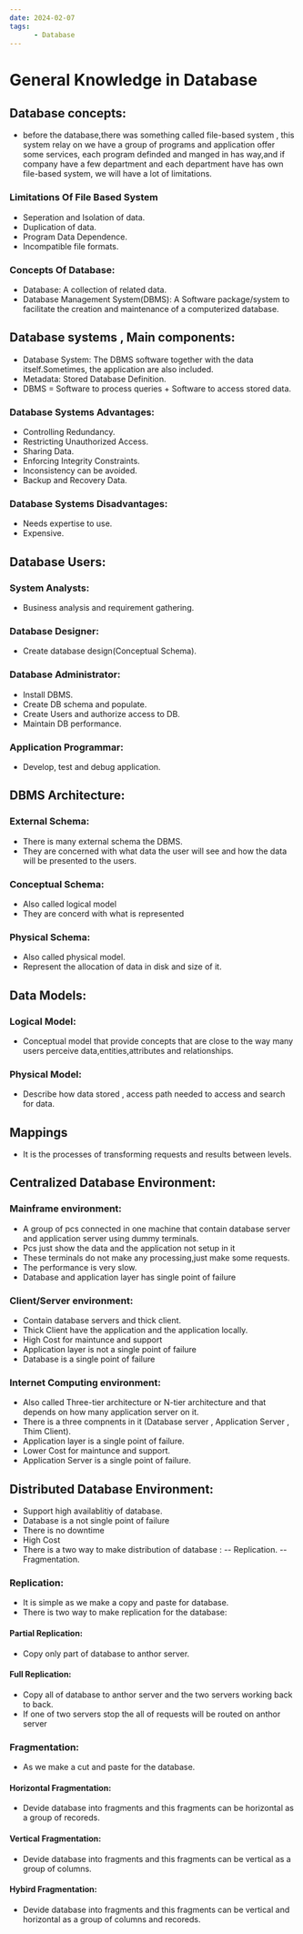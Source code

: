 ```yaml
---
date: 2024-02-07 
tags: 
      - Database
---
```

# General Knowledge in Database
## Database concepts:
- before the database,there was something called file-based system , this system relay on we have a group of programs and application offer some services, each program definded and manged in has way,and if company have a few department and each department have has own file-based system,  we will have a lot of limitations.
### Limitations Of File Based System
- Seperation and Isolation of data.
- Duplication of data.
- Program Data Dependence.
- Incompatible file formats.
### Concepts Of Database:
- Database: A collection of related data.
- Database Management System(DBMS): A Software package/system to facilitate the creation and maintenance of a computerized database.
## Database systems ,  Main components:
- Database System: The DBMS software together with the data itself.Sometimes, the application are also included.
- Metadata: Stored Database Definition.
- DBMS = Software to process queries + Software to access stored data. 
### Database Systems Advantages:
- Controlling Redundancy.
- Restricting Unauthorized Access.
- Sharing Data.
- Enforcing Integrity Constraints.
- Inconsistency can be avoided.
- Backup and Recovery Data.
### Database Systems Disadvantages:
- Needs expertise to use.
- Expensive.
## Database Users:
### System Analysts:
- Business analysis and requirement gathering.
### Database Designer:
- Create database design(Conceptual Schema).
### Database Administrator:
- Install DBMS.
- Create DB schema and populate.
- Create Users and authorize access to DB.
- Maintain DB performance.
### Application Programmar:
- Develop, test and debug application. 
## DBMS Architecture:
### External Schema:
- There is many external schema the DBMS.
- They are concerned with what data the user will see and how the data will be presented to the users.
### Conceptual Schema:
- Also called logical model
- They are concerd with what is represented
### Physical Schema:
- Also called physical model.
- Represent the allocation of data in disk and size of it.
## Data Models:
### Logical Model:
- Conceptual model that provide concepts that are close to the way many users perceive data,entities,attributes and relationships.
### Physical Model:
- Describe how data stored , access path needed to access and search for data.
## Mappings
- It is the processes of transforming requests and results between levels.
## Centralized Database Environment:
### Mainframe environment:
- A group of pcs connected in one machine that contain database server and application server using dummy terminals.
- Pcs just show the data and the application not setup in it
- These terminals do not make any processing,just make some requests.
- The performance is very slow.
- Database and application layer has single point of failure
### Client/Server environment:
- Contain database servers and thick client.
- Thick Client have the application and the application locally.
- High Cost for maintunce and support
- Application layer is not a single point of failure
- Database is a single point of failure
### Internet Computing environment:
- Also called Three-tier architecture or N-tier architecture and that depends on how many application server on it.
- There is a three compnents in it (Database server , Application Server , Thim Client).
- Application layer is  a single point of failure.
- Lower Cost for maintunce and support.
- Application Server is a single point of failure.
## Distributed Database Environment:
- Support high availablitiy of database.
- Database is a not single point of failure 
- There is no downtime
- High Cost 
- There is a two way to make distribution of database :
-- Replication.
-- Fragmentation.
### Replication:
- It is simple as we make a copy and paste for database.
- There is two way to make replication for the database:
#### Partial Replication:
- Copy only part of database to anthor server.
#### Full Replication:
- Copy all of database to anthor server and the two servers working back to back.
- If one of two servers stop the all of requests will be routed on anthor server
### Fragmentation:
- As we make a cut and paste for the database.
#### Horizontal Fragmentation:
- Devide database into fragments and this fragments can be horizontal as a group of recoreds.
#### Vertical Fragmentation:
- Devide database into fragments and this fragments can be vertical as a group of columns.
#### Hybird Fragmentation:
- Devide database into fragments and this fragments can be vertical and horizontal as a group of columns and recoreds.